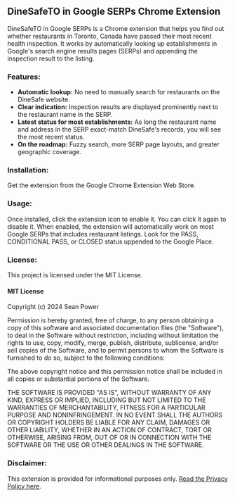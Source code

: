 <h2>DineSafeTO in Google SERPs Chrome Extension</h2>
DineSafeTO in Google SERPs is a Chrome extension that helps you find out whether restaurants in Toronto, Canada have passed their most recent health inspection. It works by automatically looking up establishments in Google's search engine results pages (SERPs) and appending the inspection result to the listing.

<h3>Features:</h3> 

<ul>
<li><strong>Automatic lookup:</strong> No need to manually search for restaurants on the DineSafe website.</li>
<li><strong>Clear indication:</strong> Inspection results are displayed prominently next to the restaurant name in the SERP.</li>
<li><strong>Latest status for most establishments:</strong> As long the restaurant name and address in the SERP exact-match DineSafe's records, you will see the most recent status.</li>
<li><strong>On the roadmap:</strong> Fuzzy search, more SERP page layouts, and greater geographic coverage.</li>
</ul>

<h3>Installation:</h3>

Get the extension from the Google Chrome Extension Web Store.

<h3>Usage:</h3>

Once installed, click the extension icon to enable it. You can click it again to disable it. When enabled, the extension will automatically work on most Google SERPs that includes restaurant listings. Look for the PASS, CONDITIONAL PASS, or CLOSED status uppended to the Google Place.

<h3>License:</h3>

This project is licensed under the MIT License.

<h4>MIT License</h4>

Copyright (c) 2024 Sean Power

Permission is hereby granted, free of charge, to any person obtaining a copy of this software and associated documentation files (the "Software"), to deal in the Software without restriction, including without limitation the rights to use, copy, modify, merge, publish, distribute, sublicense, and/or sell copies of the Software, and to permit persons to whom the Software is furnished to do so, subject to the following conditions:

The above copyright notice and this permission notice shall be included in all copies or substantial portions of the Software.

THE SOFTWARE IS PROVIDED "AS IS", WITHOUT WARRANTY OF ANY KIND, EXPRESS OR IMPLIED, INCLUDING BUT NOT LIMITED TO THE WARRANTIES OF MERCHANTABILITY, FITNESS FOR A PARTICULAR PURPOSE AND NONINFRINGEMENT. IN NO EVENT SHALL THE AUTHORS OR COPYRIGHT HOLDERS BE LIABLE FOR ANY CLAIM, DAMAGES OR OTHER LIABILITY, WHETHER IN AN ACTION OF CONTRACT, TORT OR OTHERWISE, ARISING FROM, OUT OF OR IN CONNECTION WITH THE SOFTWARE OR THE USE OR OTHER DEALINGS IN THE SOFTWARE.

<h3>Disclaimer:</h3>

This extension is provided for informational purposes only. <a href="https://seanmpower.com/privacy-policy-dinesafeto" target="_blank">Read the Privacy Policy here</a>.

